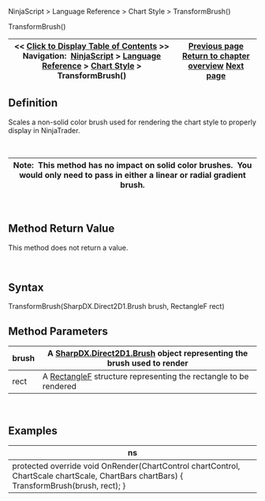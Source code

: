﻿


NinjaScript \> Language Reference \> Chart Style \> TransformBrush()






















TransformBrush()







| \<\< [Click to Display Table of Contents](transformbrush.md) \>\> **Navigation:**     [NinjaScript](ninjascript.md) \> [Language Reference](language_reference_wip.md) \> [Chart Style](chart_style.md) \> TransformBrush() | [Previous page](setpropertyname.md) [Return to chapter overview](chart_style.md) [Next page](upbrush.md) |
| --- | --- |











## Definition


Scales a non\-solid color brush used for rendering the chart style to properly display in NinjaTrader.


 




| Note:  This method has no impact on solid color brushes.  You would only need to pass in either a linear or radial gradient brush. |
| --- |



 


## Method Return Value


This method does not return a value.


 


## Syntax
TransformBrush(SharpDX.Direct2D1\.Brush brush, RectangleF rect)


## 


## 


## Method Parameters




| brush | A [SharpDX.Direct2D1\.Brush](sharpdx_direct2d1_brush.md) object representing the brush used to render |
| --- | --- |
| rect | A [RectangleF](https://msdn.microsoft.com/en-us/library/system.drawing.rectanglef%28v=vs.110%29.aspx) structure representing the rectangle to be rendered |



 


## 


## Examples




| ns |
| --- |
| protected override void OnRender(ChartControl chartControl, ChartScale chartScale, ChartBars chartBars) {     TransformBrush(brush, rect); } |









